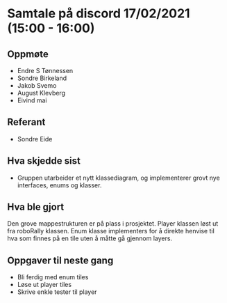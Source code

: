 # Samtale på discord 17/02/2021 (15:00 - 16:00)

## Oppmøte
* Endre S Tønnessen
* Sondre Birkeland
* Jakob Svemo
* August Klevberg 
* Eivind mai



## Referant
* Sondre Eide

## Hva skjedde sist
* Gruppen utarbeider et nytt klassediagram, og implementerer grovt nye interfaces, enums og klasser.

## Hva ble gjort
 Den grove mappestrukturen  er på plass i prosjektet. Player klassen løst ut fra roboRally klassen. Enum klasse implementers for å direkte henvise til hva som finnes på en tile uten å måtte gå gjennom layers.


## Oppgaver til neste gang
* Bli ferdig med enum tiles
* Løse ut player tiles
* Skrive enkle tester til player
